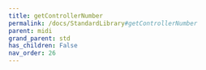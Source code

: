 ```yaml
---
title: getControllerNumber
permalink: /docs/StandardLibrary#getControllerNumber
parent: midi
grand_parent: std
has_children: False
nav_order: 26
---
```

